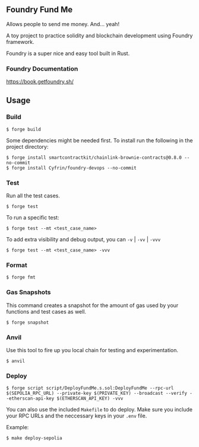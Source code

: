 ## Foundry Fund Me

Allows people to send me money. And... yeah!

A toy project to practice solidity and blockchain development using Foundry
framework.

Foundry is a super nice and easy tool built in Rust.

### Foundry Documentation

https://book.getfoundry.sh/

## Usage

### Build

```shell
$ forge build
```

Some dependencies might be needed first. To install run the following in the
project directory:
```Shell
$ forge install smartcontractkit/chainlink-brownie-contracts@0.8.0 --no-commit
$ forge install Cyfrin/foundry-devops --no-commit
```

### Test
Run all the test cases.

```shell
$ forge test
```
To run a specific test:

```shell
$ forge test --mt <test_case_name>
```

To add extra visibility and debug output, you can `-v` | `-vv` | `-vvv`
```shell
$ forge test --mt <test_case_name> -vvv
```

### Format

```shell
$ forge fmt
```

### Gas Snapshots
This command creates a snapshot for the amount of gas used by your functions
and test cases as well.

```shell
$ forge snapshot
```

### Anvil
Use this tool to fire up you local chain for testing and experimentation.

```shell
$ anvil
```

### Deploy

```shell
$ forge script script/DeployFundMe.s.sol:DeployFundMe --rpc-url $(SEPOLIA_RPC_URL) --private-key $(PRIVATE_KEY) --broadcast --verify --etherscan-api-key $(ETHERSCAN_API_KEY) -vvv
```

You can also use the included `Makefile` to do deploy. Make sure you include
your RPC URLs and the neccessary keys in your `.env` file.

Example:

```shell
$ make deploy-sepolia
```
